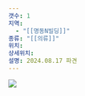 ```yaml
---
갯수: 1
지역:
  - "[[명동N빌딩]]"
종류: "[[의류]]"
위치: 
상세위치: 
설명: 2024.08.17 파견
---
```

![](http://192.168.50.22/devices/240817_IMG_0121.jpg)